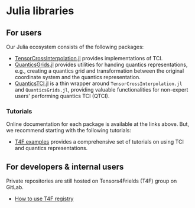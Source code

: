 # Julia libraries

## For users
Our Julia ecosystem consists of the following packages:

* [TensorCrossInterpolation.jl](https://github.com/tensor4all/TensorCrossInterpolation.jl) provides implementations of TCI.
* [QuanticsGrids.jl](https://github.com/tensor4all/QuanticsGrids.jl) provides utilities for handing quantics representations, e.g., creating a quantics grid and transformation between the original coordinate system and the quantics representation.
* [QuanticsTCI.jl](https://github.com/tensor4all/QuanticsTCI.jl) is a thin wrapper around `TensorCrossInterpolation.jl` and `QuanticsGrids.jl`, providing valuable functionalities for non-expert users' performing quantics TCI (QTCI).

### Tutorials
Online documentation for each package is available at the links above.
But, we recommend starting with the following tutorials:

* [T4F examples](https://tensors4fields.gitlab.io/T4FExamples) provides a comprehensive set of tutorials on using TCI and quantics representations.

## For developers & internal users
Private repositories are still hosted on Tensors4Frields (T4F) group on GitLab.
* [How to use T4F registry](https://gitlab.com/tensors4fields/tensors4fieldsregistry/-/wikis/home)
